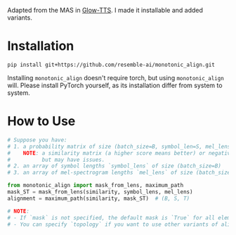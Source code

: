 Adapted from the MAS in [Glow-TTS](https://github.com/jaywalnut310/glow-tts/tree/master/monotonic_align). I made it installable and added variants.

# Installation
```
pip install git+https://github.com/resemble-ai/monotonic_align.git
```
Installing `monotonic_align` doesn't require torch, but using ``monotonic_align`` will.
Please install PyTorch yourself, as its installation differ from system to system.


# How to Use
```python
# Suppose you have:
# 1. a probability matrix of size (batch_size=B, symbol_len=S, mel_lens=T)
#    NOTE: a similarity matrix (a higher score means better) or negative cost will do
#          but may have issues.
# 2. an array of symbol lengths `symbol_lens` of size (batch_size=B)
# 3. an array of mel-spectrogram lengths `mel_lens` of size (batch_size=B)

from monotonic_align import mask_from_lens, maximum_path
mask_ST = mask_from_lens(similarity, symbol_lens, mel_lens)
alignment = maximum_path(similarity, mask_ST)  # (B, S, T)

# NOTE:
# - If `mask` is not specified, the default mask is `True` for all elements.
# - You can specify `topology` if you want to use other variants of alignment algorithms.
```
